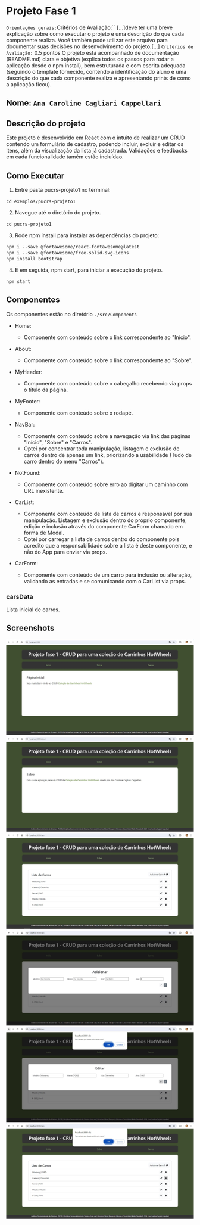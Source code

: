 # Projeto Fase 1
`Orientações gerais:`Critérios de Avaliação:``
[...]deve ter uma breve explicação sobre como executar o projeto e uma descrição do que cada componente realiza. Você também pode utilizar este arquivo para documentar suas decisões no desenvolvimento do projeto.[...]
`Critérios de Avaliação:` 0.5 pontos
O projeto está acompanhado de documentação (README.md) clara e objetiva (explica todos os passos para rodar a aplicação desde o npm install), bem estruturada e com escrita adequada (seguindo o template fornecido, contendo a identificação do aluno e uma descrição do que cada componente realiza e apresentando prints de como a aplicação ficou).

## Nome: `Ana Caroline Cagliari Cappellari`

## Descrição do projeto
Este projeto é desenvolvido em React com o intuito de realizar um CRUD contendo um formulário de cadastro, podendo incluir, excluir e editar os itens, além da visualização da lista já cadastrada. Validações e feedbacks em cada funcionalidade tamém estão incluídao.

## Como Executar
1. Entre pasta pucrs-projeto1 no terminal:
```
cd exemplos/pucrs-projeto1
```

2. Navegue até o diretório do projeto.
```
cd pucrs-projeto1
```

3. Rode npm install para instalar as dependências do projeto:
```
npm i --save @fortawesome/react-fontawesome@latest
npm i --save @fortawesome/free-solid-svg-icons
npm install bootstrap
```

4. E em seguida, npm start, para iniciar a execução do projeto.
```
npm start
```

## Componentes
Os componentes estão no diretório `./src/Components`
- Home:
  - Componente com conteúdo sobre o link correspondente ao "Início".

- About:
  - Componente com conteúdo sobre o link correspondente ao "Sobre".

- MyHeader:
  - Componente com conteúdo sobre o cabeçalho recebendo via props o título da página.

- MyFooter:
  - Componente com conteúdo sobre o rodapé.

- NavBar:
  - Componente com conteúdo sobre a navegação via link das páginas "Início", "Sobre" e "Carros".
  - Optei por concentrar toda manipulação, listagem e exclusão de carros dentro de apenas um link, priorizando a usabilidade (Tudo de carro dentro do menu "Carros").

- NotFound:
  - Componente com conteúdo sobre erro ao digitar um caminho com URL inexistente.

- CarList:
  - Componente com conteúdo de lista de carros e responsável por sua manipulação. Listagem e exclusão dentro do próprio componente, edição e inclusão através do componente CarForm chamado em forma de Modal. 
  - Optei por carregar a lista de carros dentro do componente pois acredito que a responsabilidade sobre a lista é deste componente, e não do App para enviar via props.

- CarForm:
  - Componente com conteúdo de um carro para inclusão ou alteração, validando as entradas e se comunicando com o CarList via props.

### carsData
Lista inicial de carros.

## Screenshots

![Página inicial Page](./public/img/Home.JPG)
![Sobre Page](./public/img/About.JPG)
![Lista de Carros Page](./public/img/Cars.JPG)
![Adicionar Carro Page](./public/img/AddCars.JPG)
![Editar Carro Page](./public/img/EditCars-Confirm.JPG)
![Excluir Carro Page](./public/img/DeleteCars-Confirm.JPG)
